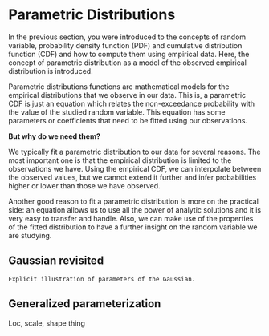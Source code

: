 
# Parametric Distributions

In the previous section, you were introduced to the concepts of random variable, probability density function (PDF) and cumulative distribution function (CDF) and how to compute them using empirical data. Here, the concept of parametric distribution as a model of the observed empirical distribution is introduced.

Parametric distributions functions are mathematical models for the empirical distributions that we observe in our data. This is, a parametric CDF is just an equation which relates the non-exceedance probability with the value of the studied random variable. This equation has some parameters or coefficients that need to be fitted using our observations. 

**But why do we need them?** 

We typically fit a parametric distribution to our data for several reasons. The most important one is that the empirical distribution is limited to the observations we have. Using the empirical CDF, we can interpolate between the observed values, but we cannot extend it further and infer probabilities higher or lower than those we have observed. 

Another good reason to fit a parametric distribution is more on the practical side: an equation allows us to use all the power of analytic solutions and it is very easy to transfer and handle. Also, we can make use of the properties of the fitted distribution to have a further insight on the random variable we are studying.

## Gaussian revisited

```{note}
Explicit illustration of parameters of the Gaussian.
```

## Generalized parameterization

Loc, scale, shape thing
